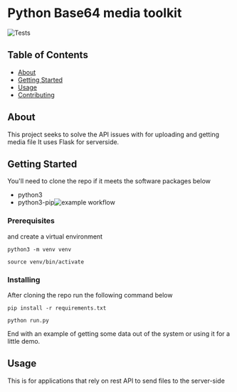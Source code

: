 # Python Base64 media toolkit

![Tests](https://github.com/iMiebaka/Python-media-to-Base64/actions/workflows/python-app.yml/badge.svg)

## Table of Contents

- [About](#about)
- [Getting Started](#getting_started)
- [Usage](#usage)
- [Contributing](../CONTRIBUTING.md)

## About <a name = "about"></a>
This project seeks to solve the API issues with for uploading and getting media file
It uses Flask for serverside. 

## Getting Started <a name = "getting_started"></a>
You'll need to clone the repo if it meets the software packages below 
- python3
- python3-pip![example workflow](https://github.com/<OWNER>/<REPOSITORY>/actions/workflows/<WORKFLOW_FILE>/badge.svg)



### Prerequisites
 and create a virtual environment

```
python3 -m venv venv
```
```
source venv/bin/activate
```

### Installing

After cloning the repo run the following command below

```
pip install -r requirements.txt
```

```
python run.py
```

End with an example of getting some data out of the system or using it for a little demo.

## Usage <a name = "usage"></a>
This is for applications that rely on rest API to send files to the server-side
